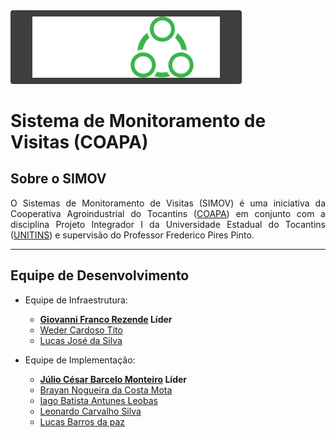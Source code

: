 <img src="public/images/logo.svg" alt="Sistema de Monitoramento de Visitas" width="300" style="background-color: #3e3e3e; border-radius: 4px; padding: 10px 35px"/>

# Sistema de Monitoramento de Visitas (COAPA)

## Sobre o SIMOV

<div style="text-align: justify">O Sistemas de Monitoramento de Visitas (SIMOV) é uma iniciativa da Cooperativa Agroindustrial do Tocantins (<a href="https://www.coapa.com.br/">COAPA</a>) em conjunto com a disciplina Projeto Integrador I da Universidade Estadual do Tocantins (<a href="https://www.unitins.br/nPortal/">UNITINS</a>) e supervisão do Professor Frederico Pires Pinto.</div>

--- 
## Equipe de Desenvolvimento

* Equipe de Infraestrutura:
	- <span style="font-weight:bold">[Giovanni Franco Rezende](https://github.com/giovannifranco1) Líder</span>
	- [Weder Cardoso Tito](https://github.com/WederTito)
	- [Lucas José da Silva](https://github.com/LucasJoseds)
	
* Equipe de Implementação:
	- <span style="font-weight: bold">[Júlio César Barcelo Monteiro](https://github.com/JulCzar) Líder</span> 
	- [Brayan Nogueira da Costa Mota](https://github.com/BrayanMota)
	- [Iago Batista Antunes Leobas](https://github.com/IagoLeobas)
	- [Leonardo Carvalho Silva](https://github.com/leocs000)
	- [Lucas Barros da paz](https://github.com/lucasbarrosz)


